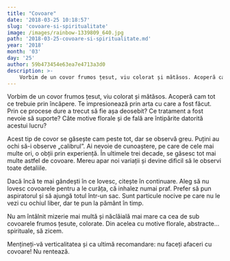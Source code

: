 ```yaml
---
title: "Covoare"
date: '2018-03-25 10:18:57'
slug: 'covoare-si-spiritualitate'
image: /images/rainbow-1339809_640.jpg
path: '2018-03-25-covoare-si-spiritualitate.md'
year: '2018'
month: '03'
day: '25'
author: 59b473454e63ea7e4713a3d0
description: >-
    Vorbim de un covor frumos țesut, viu colorat și mătăsos. Acoperă cam tot ce trebuie prin încăpere. Te impresionează prin arta cu care a fost făcut. Prin ce procese dure a trecut să fie așa deosebit? C
---
```

<div class="kg-card-markdown"><p>Vorbim de un covor frumos țesut, viu colorat și mătăsos. Acoperă cam tot ce trebuie prin încăpere. Te impresionează prin arta cu care a fost făcut. Prin ce procese dure a trecut să fie așa deosebit? Ce tratament a fost nevoie să suporte? Câte motive florale și de fală are întipărite datorită acestui lucru?</p>
<p>Acest tip de covor se găsește cam peste tot, dar se observă greu. Puțini au ochi să-i observe „calibrul”. Ai nevoie de cunoaștere, pe care de cele mai multe ori, o obții prin experiență. În ultimele trei decade, se găsesc tot mai multe astfel de covoare. Mereu apar noi variații și devine dificil să le observi toate detaliile.</p>
<p>Dacă încă te mai gândești în ce lovesc, citește în continuare. Aleg să nu lovesc covoarele pentru a le curăța, că inhalez numai praf. Prefer să pun aspiratorul și să ajungă totul într-un sac. Sunt particule nocive pe care nu le vezi cu ochiul liber, dar te pun la pământ în timp.</p>
<p>Nu am întâlnit mizerie mai multă și năclăială mai mare ca cea de sub covoarele frumos țesute, colorate. Din acelea cu motive florale, abstracte... spirituale, să zicem.</p>
<p>Mențineți-vă verticalitatea și ca ultimă recomandare: nu faceți afaceri cu covoare! Nu rentează.</p>
</div>
    